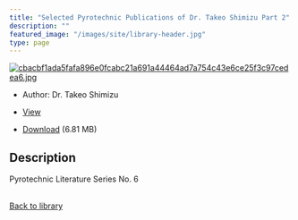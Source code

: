 ```yaml
---
title: "Selected Pyrotechnic Publications of Dr. Takeo Shimizu Part 2"
description: ""
featured_image: "/images/site/library-header.jpg"
type: page
---
```


<a href="https://drive.google.com/file/d/1v1b6j_VoGP24St0bHlyXqfJqWagCc-Io/view" target="_blank">![cbacbf1ada5fafa896e0fcabc21a691a44464ad7a754c43e6ce25f3c97cedea6.jpg](/images/library/cbacbf1ada5fafa896e0fcabc21a691a44464ad7a754c43e6ce25f3c97cedea6.jpg)</a>
* Author: Dr. Takeo Shimizu
* <a href="https://drive.google.com/file/d/1v1b6j_VoGP24St0bHlyXqfJqWagCc-Io/view" target="_blank">View</a>

* [Download](https://drive.google.com/uc?export=download&id=1v1b6j_VoGP24St0bHlyXqfJqWagCc-Io) (6.81 MB)

## Description<div>
<p>Pyrotechnic Literature Series No. 6</p></div>

<br />[Back to library](/library/)
